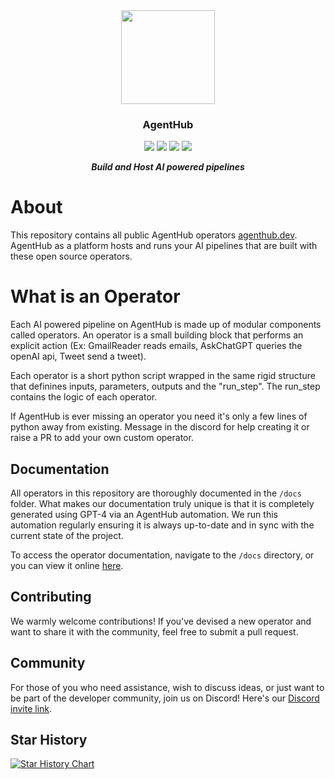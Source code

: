 <p align="center">
<br><br>
<a "https://agenthub.dev/"><img src="https://cdn.discordapp.com/attachments/1095427515717267658/1108119925731627129/transparent.png" width="150px"></a>
</p>

<div align="center">
  <h3><strong>AgentHub</strong></h3>
</div>


<p align=center>
<a href="https://github.com/misha-agenthub/agenthub_operators/graphs/commit-activity"><img src="https://img.shields.io/badge/Maintained%3F-yes-green.svg"></a>
<a href="https://github.com/misha-agenthub/agenthub_operators/blob/master/LICENSE"><img src="https://img.shields.io/github/license/misha-agenthub/agenthub_operators"></a>
<a href="http://makeapullrequest.com"><img src="https://img.shields.io/badge/PRs-welcome-brightgreen.svg?style=flat-square"></a>
<a href="https://discord.gg/nVrtEJryA4"><img src="https://dcbadge.vercel.app/api/server/nVrtEJryA4?compact=true&style=flat"></a>
</p>

<p align="center">
<b><em>Build and Host AI powered pipelines</em></b>
</p>


<!-- <p align="center">
<a href="https://github.com/misha-agenthub/agenthub_operators/graphs/contributors">
  <img src="https://contrib.rocks/image?repo=misha-agenthub/agenthub_operators" />
</a> -->

# About

This repository contains all public AgentHub operators [agenthub.dev](https://agenthub.dev). AgentHub as a platform hosts and runs your AI pipelines that are built with these open source operators. 

# What is an Operator

Each AI powered pipeline on AgentHub is made up of modular components called operators. An operator is a small building block that performs an explicit action (Ex: GmailReader reads emails, AskChatGPT queries the openAI api, Tweet send a tweet).

Each operator is a short python script wrapped in the same rigid structure that definines inputs, parameters, outputs and the "run_step". The run_step contains the logic of each operator. 

If AgentHub is ever missing an operator you need it's only a few lines of python away from existing. Message in the discord for help creating it or raise a PR to add your own custom operator. 

## Documentation

All operators in this repository are thoroughly documented in the `/docs` folder. What makes our documentation truly unique is that it is completely generated using GPT-4 via an AgentHub automation. We run this automation regularly ensuring it is always up-to-date and in sync with the current state of the project.

To access the operator documentation, navigate to the `/docs` directory, or you can view it online [here](https://github.com/agenthubdev/agenthub_operators/tree/main/docs).

## Contributing

We warmly welcome contributions! If you've devised a new operator and want to share it with the community, feel free to submit a pull request.

## Community

For those of you who need assistance, wish to discuss ideas, or just want to be part of the developer community, join us on Discord! Here's our [Discord invite link](https://discord.gg/SyCVmrzhCc).

## Star History

[![Star History Chart](https://api.star-history.com/svg?repos=agenthubdev/agenthub_operators&type=Date)](https://star-history.com/#agenthubdev/agenthub_operators&Date)
